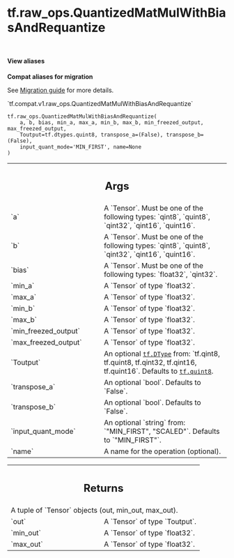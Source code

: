 <div itemscope itemtype="http://developers.google.com/ReferenceObject">
<meta itemprop="name" content="tf.raw_ops.QuantizedMatMulWithBiasAndRequantize" />
<meta itemprop="path" content="Stable" />
</div>

# tf.raw_ops.QuantizedMatMulWithBiasAndRequantize

<!-- Insert buttons and diff -->

<table class="tfo-notebook-buttons tfo-api nocontent" align="left">

</table>





<section class="expandable">
  <h4 class="showalways">View aliases</h4>
  <p>
<b>Compat aliases for migration</b>
<p>See
<a href="https://www.tensorflow.org/guide/migrate">Migration guide</a> for
more details.</p>
<p>`tf.compat.v1.raw_ops.QuantizedMatMulWithBiasAndRequantize`</p>
</p>
</section>

<pre class="devsite-click-to-copy prettyprint lang-py tfo-signature-link">
<code>tf.raw_ops.QuantizedMatMulWithBiasAndRequantize(
    a, b, bias, min_a, max_a, min_b, max_b, min_freezed_output, max_freezed_output,
    Toutput=tf.dtypes.quint8, transpose_a=(False), transpose_b=(False),
    input_quant_mode='MIN_FIRST', name=None
)
</code></pre>



<!-- Placeholder for "Used in" -->


<!-- Tabular view -->
 <table class="responsive fixed orange">
<colgroup><col width="214px"><col></colgroup>
<tr><th colspan="2"><h2 class="add-link">Args</h2></th></tr>

<tr>
<td>
`a`
</td>
<td>
A `Tensor`. Must be one of the following types: `qint8`, `quint8`, `qint32`, `qint16`, `quint16`.
</td>
</tr><tr>
<td>
`b`
</td>
<td>
A `Tensor`. Must be one of the following types: `qint8`, `quint8`, `qint32`, `qint16`, `quint16`.
</td>
</tr><tr>
<td>
`bias`
</td>
<td>
A `Tensor`. Must be one of the following types: `float32`, `qint32`.
</td>
</tr><tr>
<td>
`min_a`
</td>
<td>
A `Tensor` of type `float32`.
</td>
</tr><tr>
<td>
`max_a`
</td>
<td>
A `Tensor` of type `float32`.
</td>
</tr><tr>
<td>
`min_b`
</td>
<td>
A `Tensor` of type `float32`.
</td>
</tr><tr>
<td>
`max_b`
</td>
<td>
A `Tensor` of type `float32`.
</td>
</tr><tr>
<td>
`min_freezed_output`
</td>
<td>
A `Tensor` of type `float32`.
</td>
</tr><tr>
<td>
`max_freezed_output`
</td>
<td>
A `Tensor` of type `float32`.
</td>
</tr><tr>
<td>
`Toutput`
</td>
<td>
An optional <a href="../../tf/dtypes/DType.md"><code>tf.DType</code></a> from: `tf.qint8, tf.quint8, tf.qint32, tf.qint16, tf.quint16`. Defaults to <a href="../../tf.md#quint8"><code>tf.quint8</code></a>.
</td>
</tr><tr>
<td>
`transpose_a`
</td>
<td>
An optional `bool`. Defaults to `False`.
</td>
</tr><tr>
<td>
`transpose_b`
</td>
<td>
An optional `bool`. Defaults to `False`.
</td>
</tr><tr>
<td>
`input_quant_mode`
</td>
<td>
An optional `string` from: `"MIN_FIRST", "SCALED"`. Defaults to `"MIN_FIRST"`.
</td>
</tr><tr>
<td>
`name`
</td>
<td>
A name for the operation (optional).
</td>
</tr>
</table>



<!-- Tabular view -->
 <table class="responsive fixed orange">
<colgroup><col width="214px"><col></colgroup>
<tr><th colspan="2"><h2 class="add-link">Returns</h2></th></tr>
<tr class="alt">
<td colspan="2">
A tuple of `Tensor` objects (out, min_out, max_out).
</td>
</tr>
<tr>
<td>
`out`
</td>
<td>
A `Tensor` of type `Toutput`.
</td>
</tr><tr>
<td>
`min_out`
</td>
<td>
A `Tensor` of type `float32`.
</td>
</tr><tr>
<td>
`max_out`
</td>
<td>
A `Tensor` of type `float32`.
</td>
</tr>
</table>

